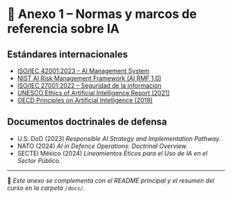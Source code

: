 # 📑 Anexo 1 – Normas y marcos de referencia sobre IA

## Estándares internacionales
- [ISO/IEC 42001:2023 – AI Management System](https://www.iso.org/standard/81217.html)  
- [NIST AI Risk Management Framework (AI RMF 1.0)](https://www.nist.gov/itl/ai-risk-management-framework)  
- [ISO/IEC 27001:2022 – Seguridad de la información](https://www.iso.org/standard/82875.html)  
- [UNESCO Ethics of Artificial Intelligence Report (2021)](https://unesdoc.unesco.org/ark:/48223/pf0000379920)  
- [OECD Principles on Artificial Intelligence (2019)](https://oecd.ai/en/ai-principles)

## Documentos doctrinales de defensa
- U.S. DoD (2023) *Responsible AI Strategy and Implementation Pathway.*  
- NATO (2024) *AI in Defence Operations: Doctrinal Overview.*  
- SECTEI México (2024) *Lineamientos Éticos para el Uso de IA en el Sector Público.*

---

📘 *Este anexo se complementa con el README principal y el resumen del curso en la carpeta `/docs/`.*
